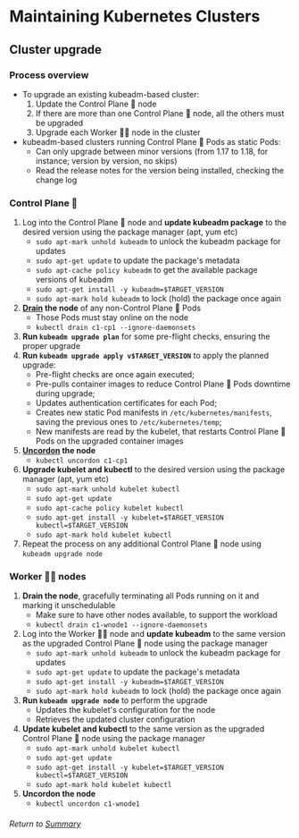 # Maintaining Kubernetes Clusters

## Cluster upgrade 

### Process overview 
- To upgrade an existing kubeadm-based cluster:
    1. Update the Control Plane 🧠 node
    2. If there are more than one Control Plane 🧠 node, all the others must be upgraded 
    3. Upgrade each Worker 👩‍🏭 node in the cluster
- kubeadm-based clusters running Control Plane 🧠 Pods as static Pods:
    - Can only upgrade between minor versions (from 1.17 to 1.18, for instance; version by version, no skips)
    - Read the release notes for the version being installed, checking the change log

### Control Plane 🧠
1. Log into the Control Plane 🧠 node and **update kubeadm package** to the desired version using the package manager (apt, yum etc)
    - `sudo apt-mark unhold kubeadm` to unlock the kubeadm package for updates
    - `sudo apt-get update` to update the package's metadata
    - `sudo apt-cache policy kubeadm` to get the available package versions of kubeadm
    - `sudo apt-get install -y kubeadm=$TARGET_VERSION`
    - `sudo apt-mark hold kubeadm` to lock (hold) the package once again
2. **[Drain](/Configuring%20and%20Managing%20Kubernetes%20Storage%20and%20Scheduling/03managingControllingScheduler/02controllingScheduling.md#node-cordoning) the node** of any non-Control Plane 🧠 Pods
    - Those Pods must stay online on the node
    - `kubectl drain c1-cp1 --ignore-daemonsets`
3. **Run `kubeadm upgrade plan`** for some pre-flight checks, ensuring the proper upgrade
4. **Run `kubeadm upgrade apply v$TARGET_VERSION`** to apply the planned upgrade:
    - Pre-flight checks are once again executed;
    - Pre-pulls container images to reduce Control Plane 🧠  Pods downtime during upgrade;
    - Updates authentication certificates for each Pod;
    - Creates new static Pod manifests in `/etc/kubernetes/manifests`, saving the previous ones to `/etc/kubernetes/temp`;
    - New manifests are read by the kubelet, that restarts Control Plane 🧠 Pods on the upgraded container images
5. **[Uncordon](/Configuring%20and%20Managing%20Kubernetes%20Storage%20and%20Scheduling/03managingControllingScheduler/02controllingScheduling.md#node-cordoning) the node**
    - `kubectl uncordon c1-cp1`
6. **Upgrade kubelet and kubectl** to the desired version using the package manager (apt, yum etc)
    - `sudo apt-mark unhold kubelet kubectl`
    - `sudo apt-get update`
    - `sudo apt-cache policy kubelet kubectl`
    - `sudo apt-get install -y kubelet=$TARGET_VERSION kubectl=$TARGET_VERSION`
    - `sudo apt-mark hold kubelet kubectl`
7. Repeat the process on any additional Control Plane 🧠 node using `kubeadm upgrade node`

### Worker 👩‍🏭 nodes
1. **Drain the node**, gracefully terminating all Pods running on it and marking it unschedulable
    - Make sure to have other nodes available, to support the workload
    - `kubectl drain c1-wnode1 --ignore-daemonsets`
2. Log into the Worker 👩‍🏭 node and **update kubeadm** to the same version as the upgraded Control Plane 🧠 node using the package manager
    - `sudo apt-mark unhold kubeadm` to unlock the kubeadm package for updates
    - `sudo apt-get update` to update the package's metadata
    - `sudo apt-get install -y kubeadm=$TARGET_VERSION`
    - `sudo apt-mark hold kubeadm` to lock (hold) the package once again
3. **Run `kubeadm upgrade node`** to perform the upgrade
    - Updates the kubelet's configuration for the node
    - Retrieves the updated cluster configuration
4. **Update kubelet and kubectl** to the same version as the upgraded Control Plane 🧠 node using the package manager
    - `sudo apt-mark unhold kubelet kubectl`
    - `sudo apt-get update`
    - `sudo apt-get install -y kubelet=$TARGET_VERSION kubectl=$TARGET_VERSION`
    - `sudo apt-mark hold kubelet kubectl`
5. **Uncordon the node**
    - `kubectl uncordon c1-wnode1`

###### Return to [Summary](README.md)